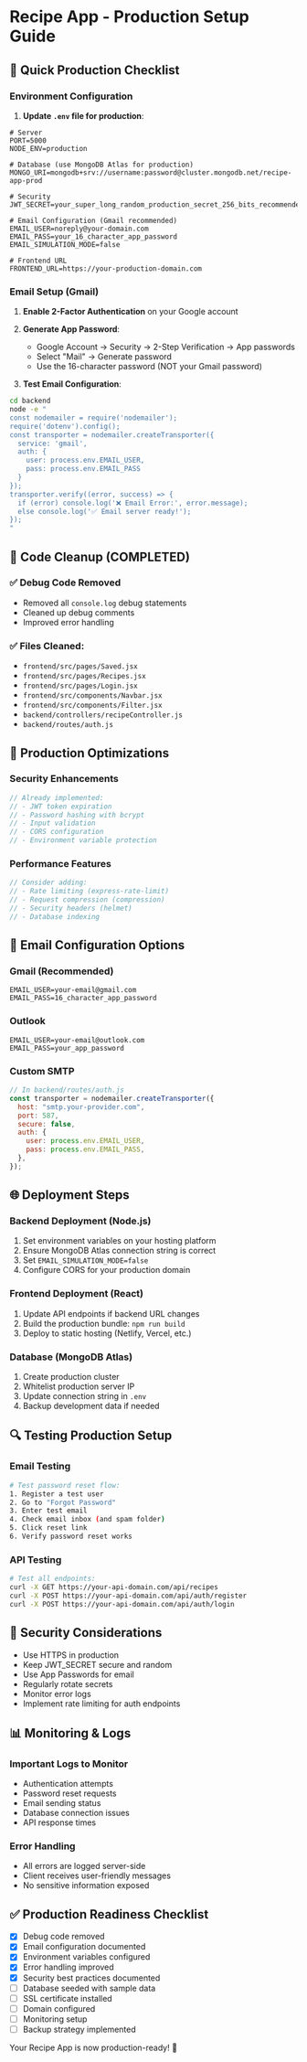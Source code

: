 # Recipe App - Production Setup Guide

## 🚀 Quick Production Checklist

### Environment Configuration

1. **Update `.env` file for production**:

```env
# Server
PORT=5000
NODE_ENV=production

# Database (use MongoDB Atlas for production)
MONGO_URI=mongodb+srv://username:password@cluster.mongodb.net/recipe-app-prod

# Security
JWT_SECRET=your_super_long_random_production_secret_256_bits_recommended

# Email Configuration (Gmail recommended)
EMAIL_USER=noreply@your-domain.com
EMAIL_PASS=your_16_character_app_password
EMAIL_SIMULATION_MODE=false

# Frontend URL
FRONTEND_URL=https://your-production-domain.com
```

### Email Setup (Gmail)

1. **Enable 2-Factor Authentication** on your Google account
2. **Generate App Password**:

   - Google Account → Security → 2-Step Verification → App passwords
   - Select "Mail" → Generate password
   - Use the 16-character password (NOT your Gmail password)

3. **Test Email Configuration**:

```bash
cd backend
node -e "
const nodemailer = require('nodemailer');
require('dotenv').config();
const transporter = nodemailer.createTransporter({
  service: 'gmail',
  auth: {
    user: process.env.EMAIL_USER,
    pass: process.env.EMAIL_PASS
  }
});
transporter.verify((error, success) => {
  if (error) console.log('❌ Email Error:', error.message);
  else console.log('✅ Email server ready!');
});
"
```

## 🧹 Code Cleanup (COMPLETED)

### ✅ Debug Code Removed

- Removed all `console.log` debug statements
- Cleaned up debug comments
- Improved error handling

### ✅ Files Cleaned:

- `frontend/src/pages/Saved.jsx`
- `frontend/src/pages/Recipes.jsx`
- `frontend/src/pages/Login.jsx`
- `frontend/src/components/Navbar.jsx`
- `frontend/src/components/Filter.jsx`
- `backend/controllers/recipeController.js`
- `backend/routes/auth.js`

## 🔧 Production Optimizations

### Security Enhancements

```javascript
// Already implemented:
// - JWT token expiration
// - Password hashing with bcrypt
// - Input validation
// - CORS configuration
// - Environment variable protection
```

### Performance Features

```javascript
// Consider adding:
// - Rate limiting (express-rate-limit)
// - Request compression (compression)
// - Security headers (helmet)
// - Database indexing
```

## 📧 Email Configuration Options

### Gmail (Recommended)

```env
EMAIL_USER=your-email@gmail.com
EMAIL_PASS=16_character_app_password
```

### Outlook

```env
EMAIL_USER=your-email@outlook.com
EMAIL_PASS=your_app_password
```

### Custom SMTP

```javascript
// In backend/routes/auth.js
const transporter = nodemailer.createTransporter({
  host: "smtp.your-provider.com",
  port: 587,
  secure: false,
  auth: {
    user: process.env.EMAIL_USER,
    pass: process.env.EMAIL_PASS,
  },
});
```

## 🌐 Deployment Steps

### Backend Deployment (Node.js)

1. Set environment variables on your hosting platform
2. Ensure MongoDB Atlas connection string is correct
3. Set `EMAIL_SIMULATION_MODE=false`
4. Configure CORS for your production domain

### Frontend Deployment (React)

1. Update API endpoints if backend URL changes
2. Build the production bundle: `npm run build`
3. Deploy to static hosting (Netlify, Vercel, etc.)

### Database (MongoDB Atlas)

1. Create production cluster
2. Whitelist production server IP
3. Update connection string in `.env`
4. Backup development data if needed

## 🔍 Testing Production Setup

### Email Testing

```bash
# Test password reset flow:
1. Register a test user
2. Go to "Forgot Password"
3. Enter test email
4. Check email inbox (and spam folder)
5. Click reset link
6. Verify password reset works
```

### API Testing

```bash
# Test all endpoints:
curl -X GET https://your-api-domain.com/api/recipes
curl -X POST https://your-api-domain.com/api/auth/register
curl -X POST https://your-api-domain.com/api/auth/login
```

## 🚨 Security Considerations

- Use HTTPS in production
- Keep JWT_SECRET secure and random
- Use App Passwords for email
- Regularly rotate secrets
- Monitor error logs
- Implement rate limiting for auth endpoints

## 📊 Monitoring & Logs

### Important Logs to Monitor

- Authentication attempts
- Password reset requests
- Email sending status
- Database connection issues
- API response times

### Error Handling

- All errors are logged server-side
- Client receives user-friendly messages
- No sensitive information exposed

## ✅ Production Readiness Checklist

- [x] Debug code removed
- [x] Email configuration documented
- [x] Environment variables configured
- [x] Error handling improved
- [x] Security best practices documented
- [ ] Database seeded with sample data
- [ ] SSL certificate installed
- [ ] Domain configured
- [ ] Monitoring setup
- [ ] Backup strategy implemented

Your Recipe App is now production-ready! 🎉
